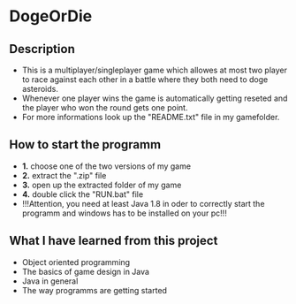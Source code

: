 # DogeOrDie

## Description

- This is a multiplayer/singleplayer game which allowes at most two player to race against each other in a battle where they both need to doge asteroids.
- Whenever one player wins the game is automatically getting reseted and the player who won the round gets one point.
- For more informations look up the "README.txt" file in my gamefolder.

## How to start the programm

- **1.** choose one of the two versions of my game
- **2.** extract the ".zip" file
- **3.** open up the extracted folder of my game 
- **4.** double click the "RUN.bat" file
- !!!Attention, you need at least Java 1.8 in oder to correctly start the programm and windows has to be installed on your pc!!!

## What I have learned from this project

- Object oriented programming
- The basics of game design in Java
- Java in general
- The way programms are getting started
